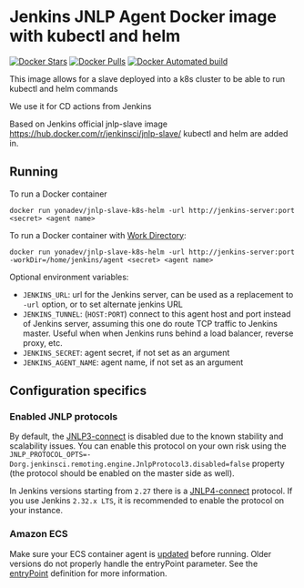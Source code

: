 # Jenkins JNLP Agent Docker image with kubectl and helm

[![Docker Stars](https://img.shields.io/docker/stars/yonadev/jnlp-slave-k8s-helm.svg)](https://hub.docker.com/r/yonadev/jnlp-slave-k8s-helm/)
[![Docker Pulls](https://img.shields.io/docker/pulls/yonadev/jnlp-slave-k8s-helm.svg)](https://hub.docker.com/r/yonadev/jnlp-slave-k8s-helm/)
[![Docker Automated build](https://img.shields.io/docker/automated/yonadev/jnlp-slave.svg)](https://hub.docker.com/r/yonadev/jnlp-slave-k8s-helm/)

This image allows for a slave deployed into a k8s cluster to be able to run kubectl and helm commands

We use it for CD actions from Jenkins

Based on Jenkins official jnlp-slave image https://hub.docker.com/r/jenkinsci/jnlp-slave/
kubectl and helm are added in.

## Running

To run a Docker container

    docker run yonadev/jnlp-slave-k8s-helm -url http://jenkins-server:port <secret> <agent name>

To run a Docker container with [Work Directory](https://github.com/jenkinsci/remoting/blob/master/docs/workDir.md):

    docker run yonadev/jnlp-slave-k8s-helm -url http://jenkins-server:port -workDir=/home/jenkins/agent <secret> <agent name>

Optional environment variables:

* `JENKINS_URL`: url for the Jenkins server, can be used as a replacement to `-url` option, or to set alternate jenkins URL
* `JENKINS_TUNNEL`: (`HOST:PORT`) connect to this agent host and port instead of Jenkins server, assuming this one do route TCP traffic to Jenkins master. Useful when when Jenkins runs behind a load balancer, reverse proxy, etc.
* `JENKINS_SECRET`: agent secret, if not set as an argument
* `JENKINS_AGENT_NAME`: agent name, if not set as an argument

## Configuration specifics

### Enabled JNLP protocols

By default, the [JNLP3-connect](https://github.com/jenkinsci/remoting/blob/master/docs/protocols.md#jnlp3-connect) is disabled due to the known stability and scalability issues.
You can enable this protocol on your own risk using the 
`JNLP_PROTOCOL_OPTS=-Dorg.jenkinsci.remoting.engine.JnlpProtocol3.disabled=false` property (the protocol should be enabled on the master side as well).

In Jenkins versions starting from `2.27` there is a [JNLP4-connect](https://github.com/jenkinsci/remoting/blob/master/docs/protocols.md#jnlp4-connect) protocol. 
If you use Jenkins `2.32.x LTS`, it is recommended to enable the protocol on your instance.

### Amazon ECS

Make sure your ECS container agent is [updated](http://docs.aws.amazon.com/AmazonECS/latest/developerguide/ecs-agent-update.html) before running. Older versions do not properly handle the entryPoint parameter. See the [entryPoint](http://docs.aws.amazon.com/AmazonECS/latest/developerguide/task_definition_parameters.html#container_definitions) definition for more information.
